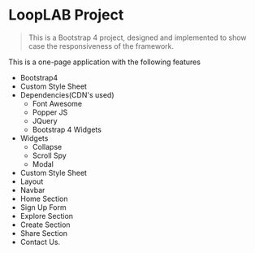 # LoopLAB Project

> This is a Bootstrap 4 project, designed and implemented to show case the responsiveness of the framework.

This is a one-page application with the following features
- Bootstrap4
- Custom Style Sheet
- Dependencies(CDN's used)
  - Font Awesome
  - Popper JS
  - JQuery
  - Bootstrap 4 Widgets
- Widgets
  - Collapse
  - Scroll Spy
  - Modal
- Custom Style Sheet
- Layout
 - Navbar
 - Home Section
 - Sign Up Form
 - Explore Section
 - Create Section
 - Share Section
 - Contact Us.

